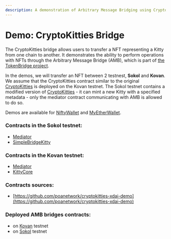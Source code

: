 ```yaml
---
description: A demonstration of Arbitrary Message Bridging using CryptoKitties
---
```


# Demo: CryptoKitties Bridge

The CryptoKitties bridge allows users to transfer a NFT representing a Kitty from one chain to another. It demonstrates the ability to perform operations with NFTs through the Arbitrary Message Bridge \(AMB\), which is part of [the TokenBridge project](https://github.com/poanetwork/tokenbridge).

In the demos, we will transfer an NFT between 2 testnest, **Sokol** and **Kovan**. We assume that the CryptoKitties contract similar to the original [CryptoKitties](https://github.com/cryptocopycats/awesome-cryptokitties/) is deployed on the Kovan testnet. The Sokol testnet contains a modified version of [CryptoKitties](https://github.com/cryptocopycats/awesome-cryptokitties/) - it can mint a new Kitty with a specified metadata - only the mediator contract communicating with AMB is allowed to do so.

Demos are available for [NiftyWallet](niftywallet-transfer.md) and [MyEtherWallet](myetherwallet-mew-transfer.md). 

### Contracts in the Sokol testnet:

* [Mediator](https://blockscout.com/poa/sokol/address/0x5EeC77239398FE328791E28700CAFddB2990ea97)
* [SimpleBridgeKitty](https://blockscout.com/poa/sokol/address/0xc6a592ED792de33e6CBBF7ce04Dd9D3884B46B9A)

### Contracts in the Kovan testnet:

* [Mediator](https://blockscout.com/eth/kovan/address/0x7dB6493D9B6D99D9A240a6914AdAd5e0E8E8BE40)
* [KittyCore](https://blockscout.com/eth/kovan/tokens/0x13AC5C6338796a31A39e74D70B0153C1bE5f53B4)

### Contracts sources:

* [https://github.com/poanetwork/cryptokitties-xdai-demo](https://github.com/poanetwork/cryptokitties-xdai-demo)

### Deployed AMB bridges contracts:

* on [Kovan](https://blockscout.com/eth/kovan/address/0xfe446bef1dbf7afe24e81e05bc8b271c1ba9a560/contracts) testnet
* on [Sokol](https://blockscout.com/poa/sokol/address/0xfe446bef1dbf7afe24e81e05bc8b271c1ba9a560/contracts) testnet



